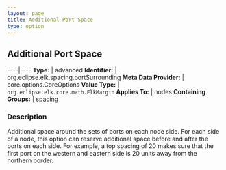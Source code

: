 ```yaml
---
layout: page
title: Additional Port Space
type: option
---
```

## Additional Port Space

----|----
**Type:** | advanced
**Identifier:** | org.eclipse.elk.spacing.portSurrounding
**Meta Data Provider:** | core.options.CoreOptions
**Value Type:** | `org.eclipse.elk.core.math.ElkMargin`
**Applies To:** | nodes
**Containing Groups:** | [spacing](org-eclipse-elk-spacing)


### Description
Additional space around the sets of ports on each node side. For each side of a node, this option can reserve additional space before and after the ports on each side. For example, a top spacing of 20 makes sure that the first port on the western and eastern side is 20 units away from the northern border.

